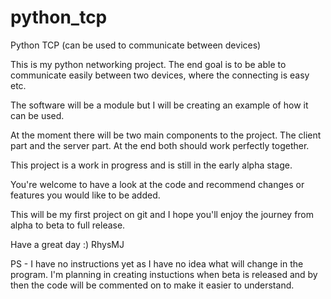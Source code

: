 # python_tcp
Python TCP (can be used to communicate between devices)

This is my python networking project. The end goal is to be able to communicate easily between two devices, where the connecting is easy etc.

The software will be a module but I will be creating an example of how it can be used.

At the moment there will be two main components to the project. The client part and the server part. At the end both should work perfectly together.

This project is a work in progress and is still in the early alpha stage.

You're welcome to have a look at the code and recommend changes or features you would like to be added.

This will be my first project on git and I hope you'll enjoy the journey from alpha to beta to full release.

Have a great day :)
RhysMJ

PS - I have no instructions yet as I have no idea what will change in the program. I'm planning in creating instuctions when beta is released and by then the code will be commented on to make it easier to understand.